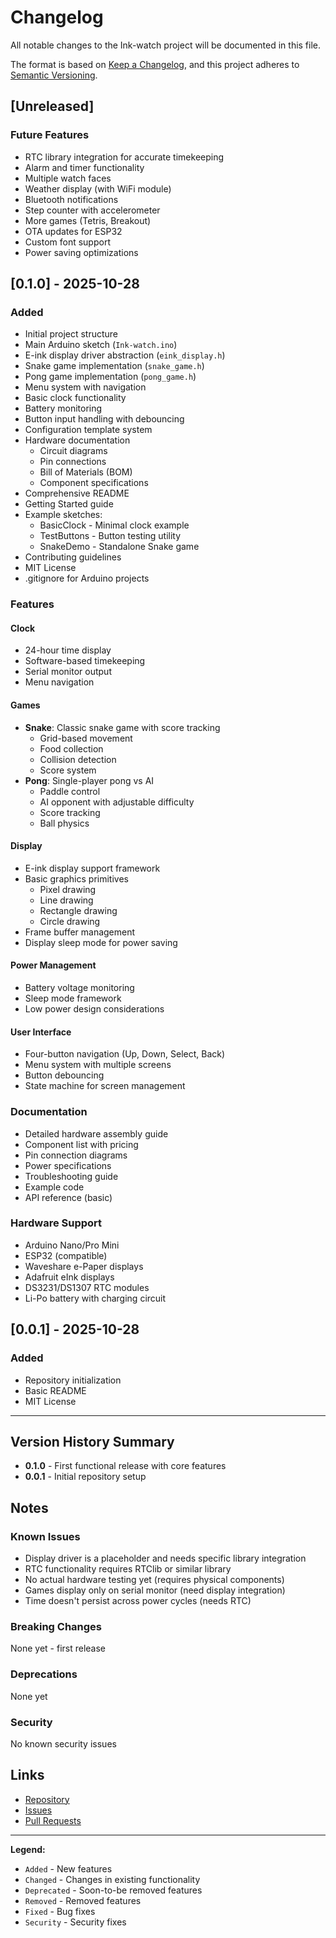 # Changelog

All notable changes to the Ink-watch project will be documented in this file.

The format is based on [Keep a Changelog](https://keepachangelog.com/en/1.0.0/),
and this project adheres to [Semantic Versioning](https://semver.org/spec/v2.0.0.html).

## [Unreleased]

### Future Features
- RTC library integration for accurate timekeeping
- Alarm and timer functionality
- Multiple watch faces
- Weather display (with WiFi module)
- Bluetooth notifications
- Step counter with accelerometer
- More games (Tetris, Breakout)
- OTA updates for ESP32
- Custom font support
- Power saving optimizations

## [0.1.0] - 2025-10-28

### Added
- Initial project structure
- Main Arduino sketch (`Ink-watch.ino`)
- E-ink display driver abstraction (`eink_display.h`)
- Snake game implementation (`snake_game.h`)
- Pong game implementation (`pong_game.h`)
- Menu system with navigation
- Basic clock functionality
- Battery monitoring
- Button input handling with debouncing
- Configuration template system
- Hardware documentation
  - Circuit diagrams
  - Pin connections
  - Bill of Materials (BOM)
  - Component specifications
- Comprehensive README
- Getting Started guide
- Example sketches:
  - BasicClock - Minimal clock example
  - TestButtons - Button testing utility
  - SnakeDemo - Standalone Snake game
- Contributing guidelines
- MIT License
- .gitignore for Arduino projects

### Features

#### Clock
- 24-hour time display
- Software-based timekeeping
- Serial monitor output
- Menu navigation

#### Games
- **Snake**: Classic snake game with score tracking
  - Grid-based movement
  - Food collection
  - Collision detection
  - Score system
- **Pong**: Single-player pong vs AI
  - Paddle control
  - AI opponent with adjustable difficulty
  - Score tracking
  - Ball physics

#### Display
- E-ink display support framework
- Basic graphics primitives
  - Pixel drawing
  - Line drawing
  - Rectangle drawing
  - Circle drawing
- Frame buffer management
- Display sleep mode for power saving

#### Power Management
- Battery voltage monitoring
- Sleep mode framework
- Low power design considerations

#### User Interface
- Four-button navigation (Up, Down, Select, Back)
- Menu system with multiple screens
- Button debouncing
- State machine for screen management

### Documentation
- Detailed hardware assembly guide
- Component list with pricing
- Pin connection diagrams
- Power specifications
- Troubleshooting guide
- Example code
- API reference (basic)

### Hardware Support
- Arduino Nano/Pro Mini
- ESP32 (compatible)
- Waveshare e-Paper displays
- Adafruit eInk displays
- DS3231/DS1307 RTC modules
- Li-Po battery with charging circuit

## [0.0.1] - 2025-10-28

### Added
- Repository initialization
- Basic README
- MIT License

---

## Version History Summary

- **0.1.0** - First functional release with core features
- **0.0.1** - Initial repository setup

## Notes

### Known Issues
- Display driver is a placeholder and needs specific library integration
- RTC functionality requires RTClib or similar library
- No actual hardware testing yet (requires physical components)
- Games display only on serial monitor (need display integration)
- Time doesn't persist across power cycles (needs RTC)

### Breaking Changes
None yet - first release

### Deprecations
None yet

### Security
No known security issues

## Links
- [Repository](https://github.com/Arvindtechguy/Ink-watch)
- [Issues](https://github.com/Arvindtechguy/Ink-watch/issues)
- [Pull Requests](https://github.com/Arvindtechguy/Ink-watch/pulls)

---

**Legend:**
- `Added` - New features
- `Changed` - Changes in existing functionality
- `Deprecated` - Soon-to-be removed features
- `Removed` - Removed features
- `Fixed` - Bug fixes
- `Security` - Security fixes
